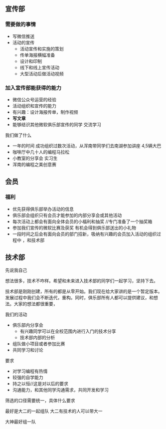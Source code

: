 ## 宣传部

### 需要做的事情

- 写微信推送
- 活动的宣传
  - 活动宣传和实施的策划
  - 传单海报横幅准备
  - 设计和印制
  - 线下和线上宣传活动
  - 大型活动后做活动视频


### 加入宣传部能获得的能力

- 微信公众号运营的经验
- 活动组织和宣传的能力
- 有兴趣：设计海报传单，制作视频
- **写文章**
- 能够结识其他微软俱乐部宣传的同学 交流学习



我们做了什么

- 一年的时间 成功组织过数次活动，从浑南带同学们去南湖参加讲座 4,5辆大巴
- 咖啡厅中几十人的编程马拉松
- 小教室的分享会 实习生
- 浑南的编程之美创意赛




## 会员

### 福利

- 优先获得俱乐部举办活动的信息
- 俱乐部会组织只有会员才能参加的内部分享会或其他活动
- 每次活动上都会有面向全体会员的小福利和抽奖 //专门准备了一个抽奖箱
- 参加我们宣传的微软比赛及获奖 有机会得到俱乐部送出的小礼物
- 一段时间之后会有面向会员的部门招新，吸纳有兴趣的会员加入活动的组织过程中 ，和技术部



## 技术部

先说我自己

想法很多，技术不咋样。希望和未来进入技术部的同学们一起学习，坚持下去。

技术部是刚刚创建，所有的都是从零开始。我们现在给大家讲的是一个暂定版本。发展过程中我们会不断迭代，重构。同时，俱乐部所有人都可以提供建议，和想法。大家的想法都很重要，

我们的活动
- 俱乐部内分享会
  - 有兴趣同学可以在全校范围内进行入门的技术分享
  - 技术部内部的分析
- 组队做小项目或者参加比赛
- 共同学习和讨论







要求
- 对学习编程有热情
- 较强的自学能力
- 持之以恒//这是对以后的要求
- 沟通能力，和其他同学沟通需求，共同开发和学习

筛选的口径需要统一，具体什么要求

最好是大二的一起组队 大二有技术的人可以带大一

大神最好组一队
